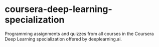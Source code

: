 # coursera-deep-learning-specialization
Programming assignments and quizzes from all courses in the Coursera Deep Learning specialization offered by deeplearning.ai.
